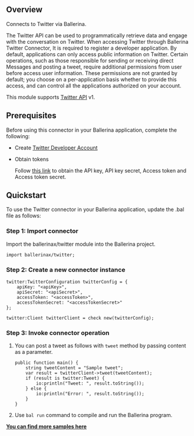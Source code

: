 ## Overview
Connects to Twitter via Ballerina.

The Twitter API can be used to programmatically retrieve data and engage with the conversation on Twitter. When accessing Twitter through Ballerina Twitter Connector, It is required to register a developer application. By default, applications can only access public information on Twitter. Certain operations, such as those responsible for sending or receiving direct Messages and posting a tweet, require additional permissions from user before access user information. These permissions are not granted by default; you choose on a per-application basis whether to provide this access, and can control all the applications authorized on your account.

This module supports [Twitter API](https://developer.twitter.com/en/docs/twitter-api/v1) v1.

## Prerequisites
Before using this connector in your Ballerina application, complete the following:
* Create [Twitter Developer Account](https://developer.twitter.com/en/apply-for-access)
* Obtain tokens
        
    Follow [this link](https://developer.twitter.com/en/docs/authentication/oauth-1-0a) to obtain the API key, API key secret, Access token and Access token secret.

## Quickstart

To use the Twitter connector in your Ballerina application, update the .bal file as follows:

### Step 1: Import connector
Import the ballerinax/twitter module into the Ballerina project.
```ballerina
import ballerinax/twitter;
```
### Step 2: Create a new connector instance
```ballerina
twitter:TwitterConfiguration twitterConfig = {
    apiKey: "<apiKey>",
    apiSecret: "<apiSecret>",
    accessToken: "<accessToken>",
    accessTokenSecret: "<accessTokenSecret>"
};

twitter:Client twitterClient = check new(twitterConfig);
```

### Step 3: Invoke connector operation
1. You can post a tweet as follows with `tweet` method by passing content as a parameter. 

    ```ballerina
    public function main() {
        string tweetContent = "Sample tweet";
        var result = twitterClient->tweet(tweetContent);
        if (result is twitter:Tweet) {
            io:println("Tweet: ", result.toString());
        } else {
            io:println("Error: ", result.toString());
        }
    }
    ```
2. Use `bal run` command to compile and run the Ballerina program. 

**[You can find more samples here](https://github.com/ballerina-platform/module-ballerinax-twitter/tree/main/twitter/samples)**
